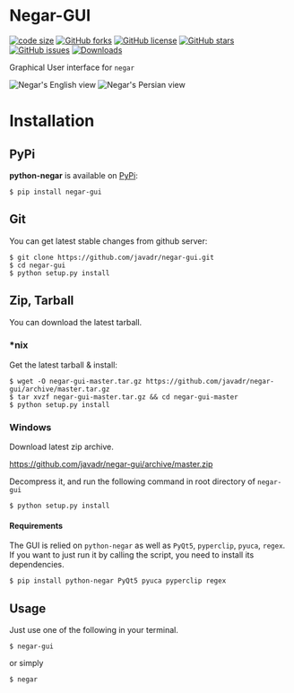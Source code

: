 ﻿Negar-GUI
==============
[![code size](https://img.shields.io/github/languages/code-size/javadr/negar-gui?style=social)](https://github.com/javadr/negar-gui/archive/master.zip)
[![GitHub forks](https://img.shields.io/github/forks/javadr/negar-gui?style=social)](https://github.com/javadr/negar-gui/network/members)
[![GitHub license](https://img.shields.io/github/license/javadr/negar-gui?style=social)](https://github.com/javadr/negar-gui/blob/main/LICENSE)
[![GitHub stars](https://img.shields.io/github/stars/javadr/negar-gui?style=social)](https://github.com/javadr/negar-gui/stargazers)
[![GitHub issues](https://img.shields.io/github/issues/javadr/negar-gui?style=social)](https://github.com/javadr/negar-gui/issues)
[![Downloads](https://pepy.tech/badge/negar-gui)](https://pepy.tech/project/negar-gui)

Graphical User interface for `negar`


![Negar's English view](https://raw.github.com/javadr/negar-gui/master/images/negar-en.png)
![Negar's Persian view](https://raw.github.com/javadr/negar-gui/master/images/negar-fa.png)

Installation
==============

## PyPi

**python-negar** is available on [PyPi](http://pypi.python.org/pypi/negar-gui):

    $ pip install negar-gui

## Git

You can get latest stable changes from github server:

    $ git clone https://github.com/javadr/negar-gui.git
    $ cd negar-gui
    $ python setup.py install

## Zip, Tarball

You can download the latest tarball.

### *nix

Get the latest tarball & install:

    $ wget -O negar-gui-master.tar.gz https://github.com/javadr/negar-gui/archive/master.tar.gz
    $ tar xvzf negar-gui-master.tar.gz && cd negar-gui-master
    $ python setup.py install

### Windows

Download latest zip archive.

https://github.com/javadr/negar-gui/archive/master.zip

Decompress it, and run the following command in root directory of `negar-gui`

    $ python setup.py install

#### Requirements
The GUI is relied on `python-negar` as well as `PyQt5`, `pyperclip`, `pyuca`, `regex`.
If you want to just run it by calling the script, you need to install its dependencies.

    $ pip install python-negar PyQt5 pyuca pyperclip regex

## Usage
Just use one of the following in your terminal.

    $ negar-gui

or simply

    $ negar
